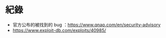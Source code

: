 # 紀錄

- 官方公布的被找到的 bug ：https://www.qnap.com/en/security-advisory
- https://www.exploit-db.com/exploits/40985/